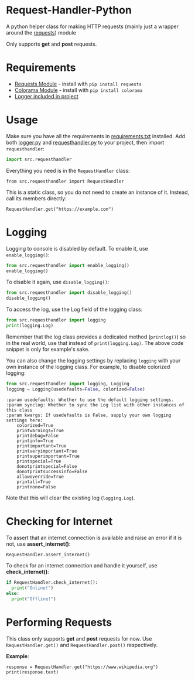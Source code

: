 # Request-Handler-Python
A python helper class for making HTTP requests (mainly just a wrapper around the [requests](https://pypi.org/project/requests/)) module

Only supports **get** and **post** requests.

# Requirements
- [Requests Module](https://pypi.org/project/requests/) - install with `pip install requests`
- [Colorama Module](https://pypi.org/project/colorama/) - install with `pip install colorama`
- [Logger included in project](https://github.com/HorridModz/Request-Handler-Python/blob/main/logger.py)

# Usage
Make sure you have all the requirements in [requirements.txt](https://github.com/HorridModz/Request-Handler-Python/blob/main/requirements.txt) installed.
Add both [logger.py](https://github.com/HorridModz/Request-Handler-Python/blob/main/logger.py) and [requesthandler.py](https://github.com/HorridModz/Request-Handler-Python/blob/main/requesthandler.py) to your project, then import `requesthandler`:
```py
import src.requesthandler
```

Everything you need is in the `RequestHandler` class:

```
from src.requesthandler import RequestHandler
```

This is a static class, so you do not need to create an instance of it. Instead, call its members directly:

```
RequestHandler.get("https://example.com")
```

# Logging
Logging to console is disabled by default. To enable it, use `enable_logging()`:
```py
from src.requesthandler import enable_logging()
enable_logging()
```

To disable it again, use `disable_logging()`:
```py
from src.requesthandler import disable_logging()
disable_logging()
```

To access the log, use the Log field of the logging class:

```py
from src.requesthandler import logging
print(logging.Log)
```

Remember that the log class provides a dedicated method (`printlog()`) so in the real world, use that instead of `print(logging.Log)`. The above code snippet is only for example's sake.

You can also change the logging settings by replacing `logging` with your own instance of the logging class. For example, to disable colorized logging:
```py
from src.requesthandler import logging, Logging
logging = Logging(usedefaults=False, colorized=False)
```
```
:param usedefaults: Whether to use the default logging settings.
:param synclog: Whether to sync the Log list with other instances of this class
:param kwargs: If usedefaults is False, supply your own logging settings here:
    colorized=True
    printwarnings=True
    printdebug=False
    printinfo=True
    printimportant=True
    printveryimportant=True
    printsuperimportant=True
    printspecial=True
    donotprintspecial=False
    donotprintsuccessinfo=False
    allowoverride=True
    printall=True
    printnone=False
```

Note that this will clear the existing log (`logging.Log`).

# Checking for Internet
To assert that an internet connection is available and raise an error if it is not, use **assert_internet()**:
```py
RequestHandler.assert_internet()
```

To check for an internet connection and handle it yourself, use **check_internet()**:
```py
if RequestHandler.check_internet():
  print("Online!")
else:
  print("Offline!")
```

# Performing Requests
This class only supports **get** and **post** requests for now.
Use `RequestHandler.get()` and `RequestHandler.post()` respectively.

**Example**:
```
response = RequestHandler.get("https://www.wikipedia.org")
print(response.text)
```
